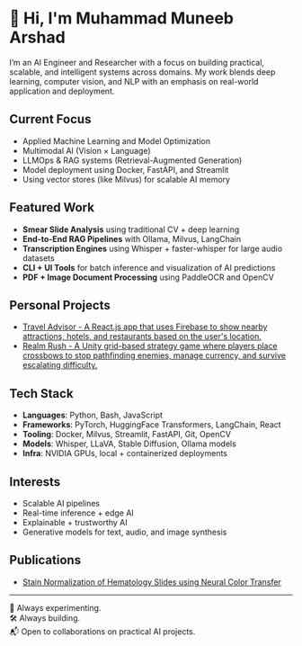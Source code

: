 # 👋 Hi, I'm Muhammad Muneeb Arshad

I’m an AI Engineer and Researcher with a focus on building practical, scalable, and intelligent systems across domains. My work blends deep learning, computer vision, and NLP with an emphasis on real-world application and deployment.

## Current Focus
- Applied Machine Learning and Model Optimization  
- Multimodal AI (Vision × Language)  
- LLMOps & RAG systems (Retrieval-Augmented Generation)  
- Model deployment using Docker, FastAPI, and Streamlit  
- Using vector stores (like Milvus) for scalable AI memory  

## Featured Work
- **Smear Slide Analysis** using traditional CV + deep learning  
- **End-to-End RAG Pipelines** with Ollama, Milvus, LangChain  
- **Transcription Engines** using Whisper + faster-whisper for large audio datasets  
- **CLI + UI Tools** for batch inference and visualization of AI predictions  
- **PDF + Image Document Processing** using PaddleOCR and OpenCV

## Personal Projects
-  [Travel Advisor - A React.js app that uses Firebase to show nearby attractions, hotels, and restaurants based on the user's location.](https://travel-advisor-jsmuneeb.netlify.app)
-  [Realm Rush - A Unity grid-based strategy game where players place crossbows to stop pathfinding enemies, manage currency, and survive escalating difficulty.](https://sharemygame.com/@Deathsmoke94/muneeb-s-realm-rush)
   

## Tech Stack
- **Languages**: Python, Bash, JavaScript 
- **Frameworks**: PyTorch, HuggingFace Transformers, LangChain, React
- **Tooling**: Docker, Milvus, Streamlit, FastAPI, Git, OpenCV  
- **Models**: Whisper, LLaVA, Stable Diffusion, Ollama models  
- **Infra**: NVIDIA GPUs, local + containerized deployments 

## Interests
- Scalable AI pipelines  
- Real-time inference + edge AI  
- Explainable + trustworthy AI  
- Generative models for text, audio, and image synthesis  

## Publications
- [Stain Normalization of Hematology Slides using Neural Color Transfer](https://arxiv.org/abs/2409.06742)
---

🧪 Always experimenting.  
🛠️ Always building.  
📬 Open to collaborations on practical AI projects.

